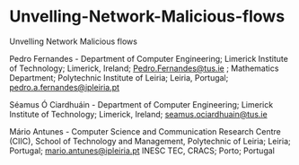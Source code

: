 # Unvelling-Network-Malicious-flows
Unvelling Network Malicious flows

Pedro Fernandes - Department of Computer Engineering; Limerick Institute of Technology; Limerick, Ireland; Pedro.Fernandes@tus.ie ; Mathematics Department; Polytechnic Institute of Leiria; Leiria, Portugal; pedro.a.fernandes@ipleiria.pt

Séamus Ó Ciardhuáin - Department of Computer Engineering; Limerick Institute of Technology; Limerick, Ireland; seamus.ociardhuain@tus.ie

Mário Antunes - Computer Science and Communication Research Centre (CIIC), School of Technology and Management, Polytechnic of Leiria; Leiria; Portugal; mario.antunes@ipleiria.pt INESC TEC, CRACS; Porto; Portugal
